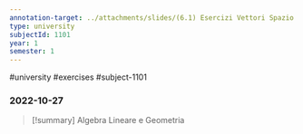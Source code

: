 ```yaml
---
annotation-target: ../attachments/slides/(6.1) Esercizi Vettori Spazio vettoriale DMI.pdf
type: university
subjectId: 1101
year: 1
semester: 1
---
```

#university #exercises #subject-1101
### 2022-10-27
> [!summary] Algebra Lineare e Geometria

